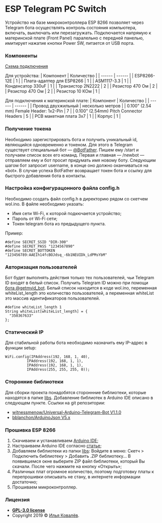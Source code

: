 # ESP Telegram PC Switch
Устройство на базе микроконтроллера ESP 8266 позволяет через Telegram бота осуществлять контроль состояния компьютера, включать, выключать или перезагружать. Подключается напрямую к материнской плате (Front Panel) паралельно с передней панелью, имитирует нажатие кнопки Power SW, питается от USB порта.

### Компоненты
[Схема подключения]()

Для устройства:
| Компонент | Количество |
| ------ | ------ |
| ESP8266-12E | 1 |
| Плата-адаптер для ESP8266 | 1 |
| ASM1117-3.3 | 1 |
| Конденсатор 330uF | 1 |
| Транзистор 2N2222 | 2 |
| Резистор 470 Ом | 2 |
| Резистор 470 Ом | 2 |
| Резистор 10 КОм | 1 |

Для подключения к материнской плате:
| Компонент | Количество |
| ------ | ------ |
| Провод двухжильный | несколько метров |
| 0.100" (2.54 mm) Female Header: 1x2-Pin | 7  |
| 0.100" (2.54mm) Pitch Connector Headers | 5  |
| PCB макетная плата 3х7 | 1 |
| Корпус | 1 |

### Получение токена
Необходимо зарегистрировать бота и получить уникальный id, являющийся одновременно и токеном. Для этого в Telegram существует специальный бот — [@BotFather](tg://resolve?domain=BotFather). 
Пишем ему /start и получаем список всех его команд. 
Первая и главная — /newbot — отправляем ему и бот просит придумать имя новому боту. Следующим шагом бот запросит username, в конце оно должно оканчиваться на «bot». В случае успеха BotFather возвращает токен бота и ссылку для быстрого добавления бота в контакты.

### Настройка конфигурацонного файла config.h
Необходимо создать файл config.h в директорию рядом со скетчем wol.ino. В файле необходимо указать:
 
  - Имя сети  Wi-Fi, к которой подкючается устройство;
  - Пароль от Wi-Fi сети;
  - Токен telegram бота из предыдущего пункта.

Пример:

    #define SECRET_SSID "DIR-300"
    #define SECRET_PASS "1234567890"
    #define SECRET_BOTTOKEN "123456789:AAEIh14fcBOJdsq_-6b1NEUIDk_LdPMsYbM"

### Авторизация пользователей
Бот будет выполнять действия только тех пользователей, чьи Telegram ID входят в белый список. Получить Telegram ID можно при помощи [бота @getmyid_bot](tg://resolve?domain=getmyid_bot).
Белый список находится в коде wol.ino, переменная whiteList_length это количество пользователей, а переменная whiteList это массив идентификаторов пользователей.

    #define whiteList_length 1
    String whiteList[whiteList_length] = {
      "350367633"
    };

### Статический IP
Для стабильной работы бота необходимо назначить ему IP-адрес в функции setup:

    WiFi.config(IPAddress(192, 168, 1, 40),
              IPAddress(192, 168, 1, 1),
              IPAddress(192, 168, 1, 1),
              IPAddress(255, 255, 255, 0));

### Сторонние библиотеки
Для сборки проекта понадобятся стороннние библиотеки, которые находятся в папке [libs](). Добавление библиотек в Arduino IDE описано в следующем пункте.
Ссылки на git репозитории:
- [witnessmenow/Universal-Arduino-Telegram-Bot V1.1.0](https://github.com/witnessmenow/Universal-Arduino-Telegram-Bot/tree/V1.1.0)
- [bblanchon/ArduinoJson V5.x](https://github.com/bblanchon/ArduinoJson/tree/5.x)

### Прошивка ESP 8266
1. Скачиваем и устанавливаем [Arduino IDE](https://www.arduino.cc/en/Main/Software);
2. Настраиваем Arduino IDE согласно [статье](http://geekmatic.in.ua/arduino_ide_with_wifi_esp8266);
3. Добавляем библиотеки из папки [libs]():
Войдите в меню: Скетч > Подключить библиотеку > Добавить .ZIP библиотеку...
В появившемся окне выберите ZIP файл библиотеки, который Вы скачали. После чего нажмите на кнопку «Открыть»;
4. Различных плат огромное количество, поэтому подготовку платы к перепрошивки описывать не стану, в интернете информации достаточно;
5. Прошиваем микроконтроллер. 

### Лицензия
- **[GPL-3.0 license](https://opensource.org/licenses/GPL-3.0)**
- Copyright 2019 © [Илья Ковалёв](https://github.com/DARKB100D).